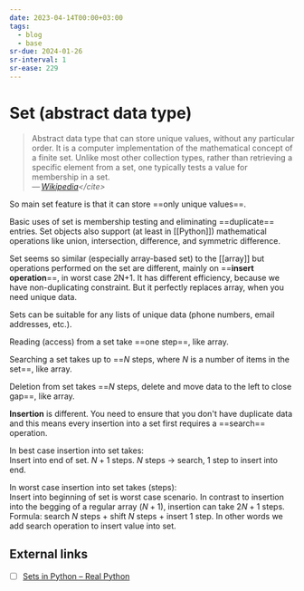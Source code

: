```yaml
---
date: 2023-04-14T00:00+03:00
tags:
  - blog
  - base
sr-due: 2024-01-26
sr-interval: 1
sr-ease: 229
---
```


# Set (abstract data type)

> Abstract data type that can store unique values, without any particular order.
> It is a computer implementation of the mathematical concept of a finite set.
> Unlike most other collection types, rather than retrieving a specific element
> from a set, one typically tests a value for membership in a set.\
> — <cite>[Wikipedia](https://en.wikipedia.org/wiki/Set_\(abstract_data_type\))</cite>

So main set feature is that it can store ==only unique values==. <!--SR:!2024-09-13,17,259-->

Basic uses of set is membership testing and eliminating ==duplicate== entries.
Set objects also support (at least in [[Python]]) mathematical operations like
union, intersection, difference, and symmetric difference. <!--SR:!2024-10-12,28,239-->

Set seems so similar (especially array-based set) to the [[array]] but
operations performed on the set are different, mainly on
==**insert operation**==, in worst case 2N+1. It has different efficiency,
because we have non-duplicating constraint. But it perfectly replaces array,
when you need unique data. <!--SR:!2024-09-08,11,240-->

Sets can be suitable for any lists of unique data (phone numbers, email
addresses, etc.).

Reading (access) from a set take ==one step==, like array. <!--SR:!2024-09-23,34,266-->

Searching a set takes up to ==$N$ steps, where $N$ is a number of items in the
set==, like array.

Deletion from set takes ==$N$ steps, delete and move data to the left to close
gap==, like array.

**Insertion** is different. You need to ensure that you don't have duplicate
data and this means every insertion into a set first requires a ==search==
operation. <!--SR:!2024-09-07,5,237-->

In best case insertion into set takes:
&#10;<br>
Insert into end of set. $N + 1$ steps. $N$ steps → search, 1 step to insert into
end. <!--SR:!2024-09-19,7,206-->

In worst case insertion into set takes (steps):
&#10;<br>
Insert into beginning of set is worst case scenario. In contrast to insertion
into the begging of a regular array ($N+1$), insertion can take $2N + 1$ steps.
Formula: search $N$ steps + shift $N$ steps + insert 1 step. In other words we
add search operation to insert value into set. <!--SR:!2024-09-14,4,179-->

## External links

- [ ] [Sets in Python – Real Python](https://realpython.com/python-sets/)
